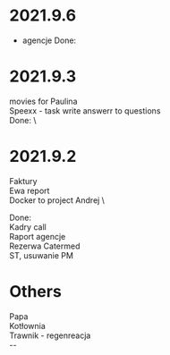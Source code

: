 # 2021.9.6
- agencje 
Done:

# 2021.9.3
movies for Paulina \
Speexx - task  write answerr to questions \
Done: \

# 2021.9.2
Faktury \
Ewa report \
Docker to project Andrej \

Done: \
Kadry call \
Raport agencje \
Rezerwa Catermed \
ST, usuwanie PM

# Others
Papa </br>
Kotłownia </br>
Trawnik - regenreacja </br>
--</br>
